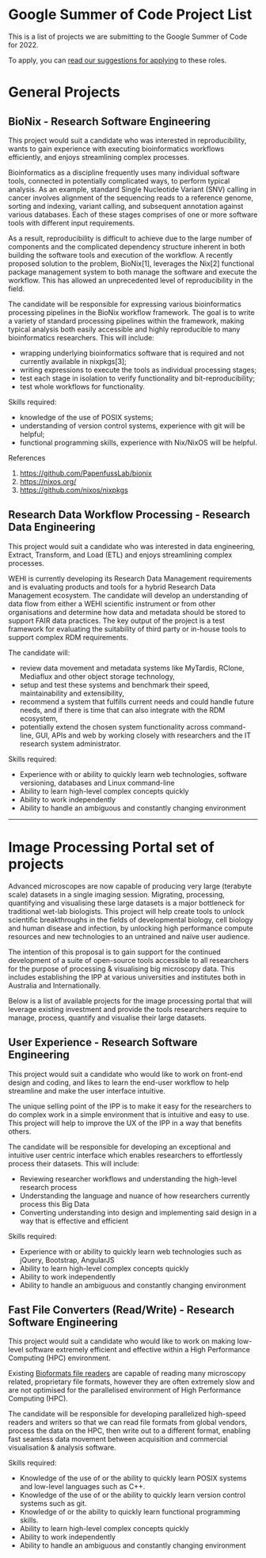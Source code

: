 # Google Summer of Code Project List

This is a list of projects we are submitting to the Google Summer of Code for 2022.

To apply, you can [read our suggestions for applying](gsoc-contributor) to these roles.

# General Projects

## BioNix - Research Software Engineering

This project would suit a candidate who was interested in reproducibility, wants to gain experience with executing bioinformatics workflows efficiently, and enjoys streamlining complex processes.

Bioinformatics as a discipline frequently uses many individual software tools, connected in potentially complicated ways, to perform typical analysis. As an example, standard Single Nucleotide Variant (SNV) calling in cancer involves alignment of the sequencing reads to a reference genome, sorting and indexing, variant calling, and subsequent annotation against various databases. Each of these stages comprises of one or more software tools with different input requirements. 

As a result, reproducibility is difficult to achieve due to the large number of components and the complicated dependency structure inherent in both building the software tools and execution of the workflow. A recently proposed solution to the problem, BioNix[1], leverages the Nix[2] functional package management system to both manage the software and execute the workflow. This has allowed an unprecedented level of reproducibility in the field. 

The candidate will be responsible for expressing various bioinformatics processing pipelines in the BioNix workflow framework. The goal is to write a variety of standard processing pipelines within the framework, making typical analysis both easily accessible and highly reproducible to many bioinformatics researchers. This will include: 
- wrapping underlying bioinformatics software that is required and not currently available in nixpkgs[3]; 
- writing expressions to execute the tools as individual processing stages; 
- test each stage in isolation to verify functionality and bit-reproducibility; 
- test whole workflows for functionality. 

Skills required: 

- knowledge of the use of POSIX systems; 
- understanding of version control systems, experience with git will be helpful; 
- functional programming skills, experience with Nix/NixOS will be helpful. 

References
1. https://github.com/PapenfussLab/bionix 
2. https://nixos.org/ 
3. https://github.com/nixos/nixpkgs 

## Research Data Workflow Processing - Research Data Engineering

This project would suit a candidate who was interested in data engineering, Extract, Transform, and Load (ETL) and enjoys streamlining complex processes.

WEHI is currently developing its Research Data Management requirements and is evaluating products and tools for a hybrid Research Data Management ecosystem. The candidate will develop an understanding of data flow from either a WEHI scientific instrument or from other organisations and determine how data and metadata should be stored to support FAIR data practices. The key output of the project is a test framework for evaluating the suitability of third party or in-house tools to support complex RDM requirements. 

The candidate will:
- review data movement and metadata systems like MyTardis, RClone, Mediaflux and other object storage technology, 
- setup and test these systems and benchmark their speed, maintainability and extensibility,  
- recommend a system that fulfills current needs and could handle future needs, and if there is time that can also integrate with the RDM ecosystem, 
- potentially extend the chosen system functionality across command-line, GUI, APIs and web by working closely with researchers and the IT research system administrator. 

Skills required:
- Experience with or ability to quickly learn web technologies, software versioning, databases and Linux command-line
- Ability to learn high-level complex concepts quickly
- Ability to work independently
- Ability to handle an ambiguous and constantly changing environment

---

# Image Processing Portal set of projects

Advanced microscopes are now capable of producing very large (terabyte scale) datasets in a single imaging session. Migrating, processing, quantifying and visualising these large datasets is a major bottleneck for traditional wet-lab biologists. This project will help create tools to unlock scientific breakthroughs in the fields of developmental biology, cell biology and human disease and infection, by unlocking high performance compute resources and new technologies to an untrained and naïve user audience. 


The intention of this proposal is to gain support for the continued development of a suite of open-source tools accessible to all researchers for the purpose of processing & visualising big microscopy data.  This includes establishing the IPP at various universities and institutes both in Australia and Internationally.

Below is a list of available projects for the image processing portal that will leverage existing investment and provide the tools researchers require to manage, process, quantify and visualise their large datasets. 

## User Experience - Research Software Engineering

This project would suit a candidate who would like to work on front-end design and coding, and likes to learn the end-user workflow to help streamline and make the user interface intuitive. 

The unique selling point of the IPP is to make it easy for the researchers to do complex work in a simple environment that is intuitive and easy to use. This project will help to improve the UX of the IPP in a way that benefits others. 

The candidate will be responsible for developing an exceptional and intuitive user centric interface which enables researchers to effortlessly process their datasets. This will include: 
- Reviewing researcher workflows and understanding the high-level research process
- Understanding the language and nuance of how researchers currently process this Big Data
- Converting understanding into design and implementing said design in a way that is effective and efficient

Skills required:
- Experience with or ability to quickly learn web technologies such as jQuery, Bootstrap, AngularJS
- Ability to learn high-level complex concepts quickly
- Ability to work independently
- Ability to handle an ambiguous and constantly changing environment

## Fast File Converters (Read/Write) - Research Software Engineering

This project would suit a candidate who would like to work on making low-level software extremely efficient and effective within a High Performance Computing (HPC) environment. 

Existing [Bioformats file readers](https://www.openmicroscopy.org/bio-formats/) are capable of reading many microscopy related, proprietary file formats, however they are often extremely slow and are not optimised for the parallelised environment of High Performance Computing  (HPC).  

The candidate will be responsible for developing parallelized high-speed readers and writers so that we can read file formats from global vendors, process the data on the HPC, then write out to a different format, enabling fast seamless data movement between acquisition and commercial visualisation & analysis software. 

Skills required:
- Knowledge of the use of or the ability to quickly learn POSIX systems and low-level languages such as C++. 
- Knowledge of the use of or the ability to quickly learn version control systems such as git. 
- Knowledge of or the ability to quickly learn functional programming skills.
- Ability to learn high-level complex concepts quickly
- Ability to work independently
- Ability to handle an ambiguous and constantly changing environment
